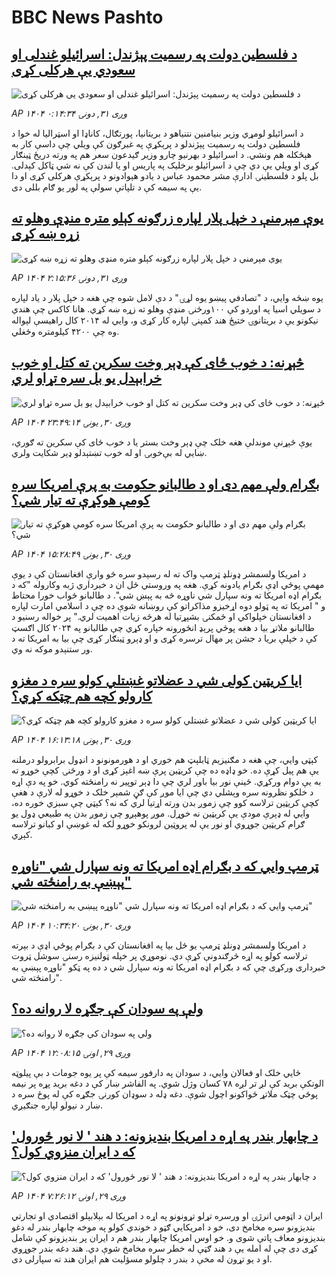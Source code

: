 # BBC News Pashto## [د فلسطین دولت په رسميت پېژندل: اسرائيلو غندلی او سعودي یې هرکلی کړی](https://www.bbc.com/pashto/articles/c1dqqxgd1z3o?at_medium=RSS&at_campaign=rss?at_campaign=githubrss)![د فلسطین دولت په رسميت پېژندل: اسرائيلو غندلی او سعودي یې هرکلی کړی](https://ichef.bbci.co.uk/ace/ws/240/cpsprodpb/dfd8/live/d7cad880-9748-11f0-84c8-99de564f0440.jpg)_AP ۱۴۰۴ وږی ۳۱, دونۍ ۰:۱۴:۳۴_د اسرائیلو لومړي وزير بنيامنين نتنياهو د بريتانيا، پورتګال، کاناډا او اسټراليا له خوا د فلسطين دولت په رسميت پېژندلو د پرېکړې په غبرګون کې ويلي چې داسې کار به هېڅکله هم ونشي. د اسرائيلو د بهرنيو چارو وزير ګيدعون سعر هم په ورته دريځ ټينګار کړی او ويلي یې دي چې د اسرائیلو برخليک په پاريس او يا لندن کې نه شي ټاکل کېدلی. بل پلو د فلسطينۍ ادارې مشر محمود عباس د يادو هېوادونو د پرېکړې هرکلی کړی او دا یې په سیمه کې د تلپاتې سولې په لور يو ګام بللی دی.## [یوې مېرمنې د خپل پلار لپاره زرګونه کېلو متره منډې وهلو ته زړه ښه کړی](https://www.bbc.com/pashto/articles/c5y5520en70o?at_medium=RSS&at_campaign=rss?at_campaign=githubrss)![یوې مېرمنې د خپل پلار لپاره زرګونه کېلو متره منډې وهلو ته زړه ښه کړی](https://ichef.bbci.co.uk/ace/ws/240/cpsprodpb/7704/live/7c60a850-96e2-11f0-9cf6-cbf3e73ce2b9.jpg)_AP ۱۴۰۴ وږی ۳۱, دونۍ ۲:۱۵:۳۶_یوه ښځه وايي، د "تصادفي پیښو یوه لړۍ" د دې لامل شوه چې هغه د خپل پلار د یاد لپاره د سویلي اسیا په اوږدو کې ۱۰۰ورځنۍ منډې وهلو ته زړه ښه کړي. هانا کاکس چې هندي نیکونو یې د بریتانوۍ ختیځ هند کمپنۍ لپاره کار کړی و، وايي له ۲۰۱۴ کال راهیسې لېواله وه چې ۴۲۰۰ کیلومتره وځغلي.## [څېړنه:‌ د خوب ځای کې ډېر وخت سکرین ته کتل او خوب خرابېدل یو بل سره تړاو لري](https://www.bbc.com/pashto/articles/cy9vj5pe81qo?at_medium=RSS&at_campaign=rss?at_campaign=githubrss)![څېړنه:‌ د خوب ځای کې ډېر وخت سکرین ته کتل او خوب خرابېدل یو بل سره تړاو لري](https://ichef.bbci.co.uk/ace/ws/240/cpsprodpb/53e3/live/8fbd38b0-1031-11f0-ba12-8d27eb561761.jpg)_AP ۱۴۰۴ وږی ۳۰, يونۍ ۲۳:۴۹:۱۴_یوې څېړنې موندلې هغه خلک چې ډېر وخت بستر یا د خوب ځای کې سکرین ته ګوري، ښايي له بې‌خوبۍ او له خوب تښتېدلو ډېر شکایت ولري.## [بګرام ولې مهم دی او د طالبانو حکومت به پرې امریکا سره کومې هوکړې ته تیار شي؟](https://www.bbc.com/pashto/articles/c179984gg1do?at_medium=RSS&at_campaign=rss?at_campaign=githubrss)![بګرام ولې مهم دی او د طالبانو حکومت به پرې امریکا سره کومې هوکړې ته تیار شي؟](https://ichef.bbci.co.uk/ace/ws/240/cpsprodpb/d5e8/live/919e7730-96f9-11f0-84c8-99de564f0440.jpg)_AP ۱۴۰۴ وږی ۳۰, يونۍ ۱۵:۲۸:۴۹_د امریکا ولسمشر ډونلډ ټرمپ واک ته له رسېدو سره څو وارې افغانستان کې د یوې مهمې پوځي اډې بګرام یادونه کړې. هغه په وروستي ځل ان د خبرداري ژبه وکاروله "که د بګرام اډه امریکا ته ونه سپارل شي ناوړه څه به پېښ شي".
د طالبانو ځواب خورا محتاط و " امریکا ته په ټولو دوه اړخیزو مذاکراتو کې روښانه شوې ده چې د اسلامي امارت لپاره د افغانستان خپلواکي او ځمکنۍ بشپړتیا له هرڅه زیات اهمیت لري." پر خواله رسنیو د طالبانو ملاتړ بیا د هغه پوځي پرېډ انځورونه خپاره کړي چې طالبانو په ۲۰۲۴ کال اګسټ کې د خپلې بریا د جشن پر مهال ترسره کړی و او ډېرو ټینګار کړی چې بیا به امریکا ته د ور ستنېدو موکه نه وي.## [ایا کریټین کولی شي د عضلاتو غښتلي کولو سره د مغزو کارولو کچه هم چټکه کړي؟](https://www.bbc.com/pashto/articles/cvg00j1gj9no?at_medium=RSS&at_campaign=rss?at_campaign=githubrss)![ایا کریټین کولی شي د عضلاتو غښتلي کولو سره د مغزو کارولو کچه هم چټکه کړي؟](https://ichef.bbci.co.uk/ace/ws/240/cpsprodpb/cca2/live/ce417cb0-96e9-11f0-90f2-5f87cb020b24.png)_AP ۱۴۰۴ وږی ۳۰, يونۍ ۱۶:۱۳:۱۸_کېټی وايي، چې هغه د مګنیزیم ټابلېټ هم خوري او د هورمونونو د انډول برابرولو درملنه یې هم پیل کړې ده. خو ډاډه ده چې کریټین پرې ښه اغېز کړی او د ورځنۍ کچې خوړو ته به یې دوام ورکړي.
ځینې نور بیا باور لري چې دا ډېر توپیر نه رامنځته کوي. خو په دې اړه د خلکو نظرونه سره وېشلي دي چې ایا موږ کې ګڼ شمېر خلک د خوړو له لارې د هغې کچې کریټین ترلاسه کوو چې زموږ بدن ورته اړتیا لري که نه؟ کېټي چې سبزي خوره ده، وايي له ډېرې مودې یې کریټین نه خوړل. موږ پوهېږو چې زموږ بدن په طبیعي ډول یو ګرام کریټین جوړوي او نور یې له پروټین لرونکو خوړو لکه له غوښې او کبانو ترلاسه کېږي.## [ټرمپ وايي که د بګرام اډه امریکا ته ونه سپارل شي "ناوړه پېښې به رامنځته شي"](https://www.bbc.com/pashto/articles/c1edd662x3do?at_medium=RSS&at_campaign=rss?at_campaign=githubrss)![ټرمپ وايي که د بګرام اډه امریکا ته ونه سپارل شي "ناوړه پېښې به رامنځته شي"](https://ichef.bbci.co.uk/ace/ws/240/cpsprodpb/91ec/live/093a5870-9689-11f0-84c8-99de564f0440.jpg)_AP ۱۴۰۴ وږی ۳۰, يونۍ ۱۰:۳۴:۲۰_د امریکا ولسمشر ډونلډ ټرمپ یو ځل بيا په افغانستان کې د بګرام پوځي اډې د بېرته ترلاسه کولو په اړه څرګندونې کړې دي. نوموړي پر خپله ټولنيزه رسنۍ سوشل ټروت خبرداری ورکړی چې که د بګرام اډه امریکا ته ونه سپارل شي د ده په ټکو "ناوړه پېښې به رامنځته شي".## [ولې په سودان کې جګړه لا روانه ده؟](https://www.bbc.com/pashto/articles/c147g4k7vmdo?at_medium=RSS&at_campaign=rss?at_campaign=githubrss)![ولې په سودان کې جګړه لا روانه ده؟](https://ichef.bbci.co.uk/ace/ws/240/cpsprodpb/f59d/live/5da9d620-9610-11f0-90f2-5f87cb020b24.jpg)_AP ۱۴۰۴ وږی ۲۹, اونۍ ۱۲:۰۸:۱۵_ځايي خلک او فعالان وايي، د سودان په دارفور سیمه کې پر یوه جومات د بې پيلوټه الوتکې برید کې لږ تر لږه ۷۸ کسان وژل شوي.
په الفاشر ښار کې د دغه برید پړه پر نیمه پوځي چټک ملاتړ ځواکونو  اچول شوې. دغه ډله د سوډان کورنۍ جګړه کې له پوځ سره د ښار د نیولو لپاره جنګیږي.## [د چابهار بندر په اړه د امریکا بندیزونه: د هند ' لا نور ځورول'  که د ایران منزوي کول؟](https://www.bbc.com/pashto/articles/cjd1ym3838lo?at_medium=RSS&at_campaign=rss?at_campaign=githubrss)![د چابهار بندر په اړه د امریکا بندیزونه: د هند ' لا نور ځورول'  که د ایران منزوي کول؟](https://ichef.bbci.co.uk/ace/ws/240/cpsprodpb/2032/live/ceed4ac0-95f1-11f0-9cf6-cbf3e73ce2b9.jpg)_AP ۱۴۰۴ وږی ۲۹, اونۍ ۷:۲۶:۱۲_ایران د اټومي انرژۍ او ورسره تړلو تړونونو په اړه د امریکا له بېلابېلو اقتصادي او تجارتي بندیزونو سره مخامخ دی، خو د امریکايي ګټو د خوندي کولو په موخه چابهار بندر له دغو بندیزونو معاف پاتې شوی و.
خو اوس امریکا چابهار بندر هم د ایران پر بندیزونو کې شامل کړی دی چې له امله یې د هند ګټې له خطر سره مخامخ شوې دي.
هند دغه بندر جوړوي او د یو تړون له مخې د بندر د چلولو مسؤلیت هم ایران هند ته سپارلی دی.